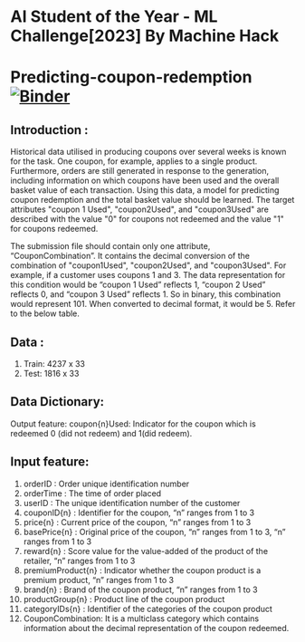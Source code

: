 # AI Student of the Year - ML Challenge[2023] By Machine Hack
# Predicting-coupon-redemption [![Binder](https://mybinder.org/badge_logo.svg)](https://mybinder.org/v2/gh/Atcold/pytorch-Deep-Learning/master)


## Introduction :
  Historical data utilised in producing coupons over several weeks is known for the task. One coupon, for example, applies to a single product. Furthermore, orders are still generated in response to the generation, including information on which coupons have been used and the overall basket value of each transaction. Using this data, a model for predicting coupon redemption and the total basket value should be learned. The target attributes "coupon 1 Used", "coupon2Used", and "coupon3Used" are described with the value "0" for coupons not redeemed and the value "1" for coupons redeemed. 

  The submission file should contain only one attribute, “CouponCombination”. It contains the decimal conversion of the combination of  "coupon1Used", "coupon2Used", and "coupon3Used". For example, if a customer uses coupons 1 and 3. The data representation for this condition would be “coupon 1 Used” reflects 1, “coupon 2 Used” reflects 0, and “coupon 3 Used” reflects 1. So in binary, this combination would represent 101. When converted to decimal format, it would be 5. Refer to the below table.

## Data :
 1. Train: 4237 x 33
 2. Test: 1816 x 33

## Data Dictionary:
Output feature: coupon{n}Used: Indicator for the coupon which is redeemed 0 (did not redeem) and 1(did redeem).

## Input feature:
  1. orderID : Order unique identification number
  2. orderTime : The time of order placed
  3. userID : The unique identification number of the customer
  4. couponID{n} : Identifier for the coupon, “n” ranges from 1 to 3
  5. price{n} : Current price of the coupon, “n” ranges from 1 to 3
  6. basePrice{n} : Original price of the coupon, “n” ranges from 1 to 3, “n” ranges from 1 to 3
  7. reward{n} : Score value for the value-added of the product of the retailer, “n” ranges from 1 to 3
  8. premiumProduct{n} : Indicator whether the coupon product is a premium product, “n” ranges from 1 to 3
  9. brand{n} : Brand of the coupon product, “n” ranges from 1 to 3
  10. productGroup{n} : Product line of the coupon product
  11. categoryIDs{n} : Identifier of the categories of the coupon product
  12. CouponCombination: It is a multiclass category which contains information about the decimal representation of the coupon redeemed.

